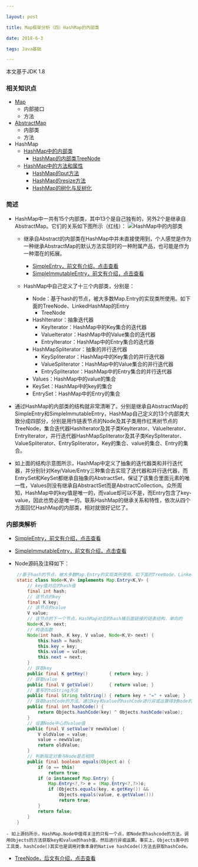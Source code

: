 ```yaml
---

layout: post

title: Map框架分析（四）HashMap的内部类

date: 2018-6-3

tags: Java基础

---
```


本文基于JDK 1.8

### 相关知识点
- [Map](http://www.heshengbang.tech/2018/06/Map框架分析-二-Map接口分析/)
	- 内部接口
	- 方法
- [AbstractMap](http://www.heshengbang.tech/2018/06/Map框架分析-三-AbstractMap抽象类分析/)
	- 内部类
	- 方法
- HashMap
	- [HashMap中的内部类](http://www.heshengbang.tech/2018/06/Map框架分析-四-HashMap的内部类/)
		- [HashMap的内部类TreeNode](http://www.heshengbang.tech/2018/06/Map框架分析-九-HashMap的内部类TreeNode/)
	- [HashMap中的方法和属性](http://www.heshengbang.tech/2018/06/Map框架分析-五-HashMap的方法和属性/)
		- [HashMap的put方法](http://www.heshengbang.tech/2018/06/Map框架分析-六-HashMap的put方法/)
		- [HashMap的resize方法](http://www.heshengbang.tech/2018/06/Map框架分析-七-HashMap的resize方法/)
		- [HashMap的树化与反树化](http://www.heshengbang.tech/2018/06/Map框架分析-八-HashMap的树化与反树化/)

### 简述
- HashMap中一共有15个内部类，其中13个是自己独有的，另外2个是继承自AbstractMap。它们的关系如下图所示（红线）：
![HashMap中的内部类](https://github.com/heshengbang/heshengbang.github.io/raw/master/images/javabasic/HashMap源码分析/HashMap_InnerClass.png)
	- 继承自Abstract的内部类在HashMap中并未直接使用到，个人感觉是作为一种继承AbstractMap的默认方法实现时的一种附属产品，也可能是作为一种潜在的拓展。
		- [SimpleEntry，前文有介绍，点击查看](http://www.heshengbang.tech/2018/06/Map框架分析-三-AbstractMap抽象类分析/)
		- [SimpleImmutableEntry，前文有介绍，点击查看](http://www.heshengbang.tech/2018/06/Map框架分析-三-AbstractMap抽象类分析/)

	- HashMap中自己定义了十三个内部类，分别是：
		- Node：基于hash的节点，被大多数Map.Entry的实现类所使用。如下面的TreeNode、LinkedHashMap的Entry
			- TreeNode
		- HashIterator：抽象迭代器
			- KeyIterator：HashMap中的Key集合的迭代器
			- ValueIterator：HashMap中的Value集合的迭代器
			- EntryIterator：HashMap中的Entry集合的迭代器
		- HashMapSpliterator：抽象的并行迭代器
			- KeySpliterator：HashMap中的Key集合的并行迭代器
			- ValueSpliterator：HashMap中的Value集合的并行迭代器
			- EntrySpliterator：HashMap中的Entry集合的并行迭代器
		- Values：HashMap中的value的集合
		- KeySet：HashMap中的key的集合
		- EntrySet：HashMap中的Entry的集合

- 通过HashMap的内部类的结构就非常清晰了。分别是继承自AbstractMap的SimpleEntry和SimpleImmutableEntry，HashMap自己定义的13个内部类大致分成四部分，分别是用作链表节点的Node及其子类用作红黑树节点的TreeNode，集合迭代器HashIterator及其子类KeyIterator、ValueIterator、EntryIterator，并行迭代器HashMapSpliterator及其子类KeySpliterator、ValueSpliterator、EntrySpliterator，Key的集合、value的集合、Entry的集合。

- 如上面的结构示意图所示，HashMap中定义了抽象的迭代器类和并行迭代器，并分别针对Key/Value/Entry三种集合去实现了迭代器和并行迭代器，而EntrySet和KeySet都继承自抽象的AbstractSet，保证了该集合里面元素的唯一性，Values则没有继承自AbstractSet而是AbstractCollection。众所周知，HashMap中的key值是唯一的，而value却可以不是，而Entry包含了key-value，因此也势必是唯一的。联系HashMap的继承关系和特性，依次从四个方面回忆HashMap的内部类，相对就很好记忆了。

### 内部类解析
- [SimpleEntry，前文有介绍，点击查看](http://www.heshengbang.tech/2018/06/Map框架分析-三-AbstractMap抽象类分析/)

- [SimpleImmutableEntry，前文有介绍，点击查看](http://www.heshengbang.tech/2018/06/Map框架分析-三-AbstractMap抽象类分析/)

- Node源码及注释如下：
```java
	//基于hash的节点，被大多数Map.Entry的实现类所使用。如下面的TreeNode、LinkedHashMap的Entry
    static class Node<K,V> implements Map.Entry<K,V> {
    	// key值对应的hash值
        final int hash;
        // 该节点的key
        final K key;
        // 该节点的value
        V value;
        // 该节点的下一个节点。HashMap对应的hash桶后面链接的链表结构，单向的
        Node<K,V> next;
        // 构造函数
        Node(int hash, K key, V value, Node<K,V> next) {
            this.hash = hash;
            this.key = key;
            this.value = value;
            this.next = next;
        }
        // 获取key
        public final K getKey()        { return key; }
        // 获取value
        public final V getValue()      { return value; }
        // 重写的toString方法
        public final String toString() { return key + "=" + value; }
        // 获取hashCode的方法。通过key和value的hashCode进行异或运算得到Node的hash值
        public final int hashCode() {
            return Objects.hashCode(key) ^ Objects.hashCode(value);
        }
        // 设置Node中心的value值
        public final V setValue(V newValue) {
            V oldValue = value;
            value = newValue;
            return oldValue;
        }
        // 判断指定对象与Node是否相同
        public final boolean equals(Object o) {
            if (o == this)
                return true;
            if (o instanceof Map.Entry) {
                Map.Entry<?,?> e = (Map.Entry<?,?>)o;
                if (Objects.equals(key, e.getKey()) &&
                    Objects.equals(value, e.getValue()))
                    return true;
            }
            return false;
        }
    }
```
	- 如上源码所示，HashMap.Node中值得关注的只有一个点，即Node求hashcode的方法。调用Objects的方法获取key和value的hash值，然后进行异或运算。事实上，Objects类中的工具类，hashCode()其实也是调用对象本身的Native hashCode()方法去获取hashCode。

- [TreeNode，后文有介绍，点击查看](http://www.heshengbang.tech/2018/06/Map框架分析-九-HashMap的内部类TreeNode/)













